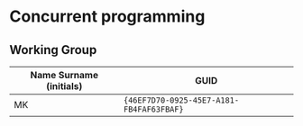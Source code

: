 # Concurrent programming

## Working Group

| Name Surname (initials) | GUID                                     |
| ----------------------- | ---------------------------------------- |
| MK                      | `{46EF7D70-0925-45E7-A181-FB4FAF63FBAF}` |